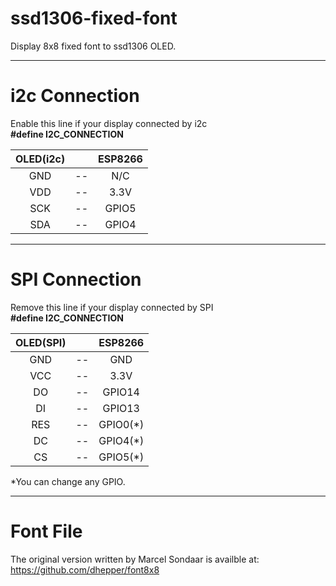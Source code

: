 # ssd1306-fixed-font

Display 8x8 fixed font to ssd1306 OLED.   

---

# i2c Connection

Enable this line if your display connected by i2c   
__#define I2C_CONNECTION__   

|OLED(i2c)||ESP8266|
|:-:|:-:|:-:|
|GND|--|N/C|
|VDD|--|3.3V|
|SCK|--|GPIO5|
|SDA|--|GPIO4|

---

# SPI Connection

Remove this line if your display connected by SPI   
__#define I2C_CONNECTION__   

|OLED(SPI)||ESP8266|
|:-:|:-:|:-:|
|GND|--|GND|
|VCC|--|3.3V|
|DO|--|GPIO14|
|DI|--|GPIO13|
|RES|--|GPIO0(*)|
|DC|--|GPIO4(*)|
|CS|--|GPIO5(*)|

\*You can change any GPIO.   

---

# Font File

The original version written by Marcel Sondaar is availble at:
https://github.com/dhepper/font8x8
